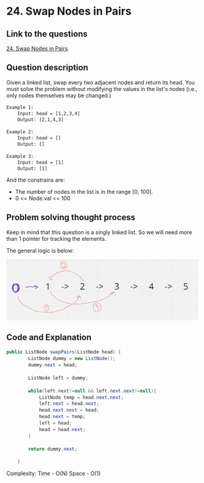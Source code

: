 # 24. Swap Nodes in Pairs

## Link to the questions

[24. Swap Nodes in Pairs](https://leetcode.com/problems/swap-nodes-in-pairs/description/)

## Question description

Given a linked list, swap every two adjacent nodes and return its head. You must solve the problem without modifying the values in the list's nodes (i.e., only nodes themselves may be changed.)

```
Example 1:
    Input: head = [1,2,3,4]
    Output: [2,1,4,3]

Example 2:
    Input: head = []
    Output: []

Example 3:
    Input: head = [1]
    Output: [1]
```


And the constrains are:
 - The number of nodes in the list is in the range [0, 100].
 - 0 <= Node.val <= 100

## Problem solving thought process

Keep in mind that this question is a singly linked list. So we will need more than 1 pointer for tracking the elements.

The general logic is below:

![Q24 Logic](assets/q24p1.png)

## Code and Explanation
```java
public ListNode swapPairs(ListNode head) {
        ListNode dummy = new ListNode();
        dummy.next = head;

        ListNode left = dummy;

        while(left.next!=null && left.next.next!=null){
            ListNode temp = head.next.next; 
            left.next = head.next;
            head.next.next = head;
            head.next = temp;
            left = head;
            head = head.next;
        }

        return dummy.next;

    }
```

Complexity:
Time - O(N)
Space - O(1)